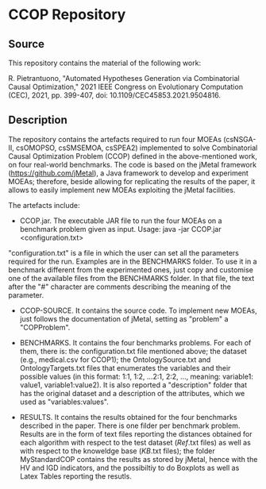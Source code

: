 # CCOP Repository
## Source

This repository contains the material of the following work: 

R. Pietrantuono, "Automated Hypotheses Generation via Combinatorial Causal Optimization," 2021 IEEE Congress on Evolutionary Computation (CEC), 2021, pp. 399-407, doi: 10.1109/CEC45853.2021.9504816.

## Description
The repository contains the artefacts required to run four MOEAs (csNSGA-II, csOMOPSO, csSMSEMOA, csSPEA2) implemented to solve Combinatorial Causal Optimization Problem (CCOP)  defined in the above-mentioned work, on four real-world benchmarks. The code is based on the jMetal framework (https://github.com/jMetal), a Java framework to develop and experiment MOEAs; therefore, beside allowing for replicating the results of the paper, it allows to easily implement new MOEAs exploiting the jMetal facilities. 

The artefacts include: 
- CCOP.jar. The executable JAR file to run the four MOEAs on a benchmark problem given as input. 
Usage: 
java -jar CCOP.jar <configuration.txt> 

"configuration.txt" is a file in which the user can set all the parameters required for the run. Examples are in the BENCHMARKS folder. To use it in a benchmark different from the experimented ones, just copy and customise one of the available files from the BENCHMARKS folder. In that file, the text after the "#" character are comments describing the meaning of the parameter. 

- CCOP-SOURCE. It contains the source code. To implement new MOEAs, just follows  the documentation of jMetal, setting as "problem" a "COPProblem". 

- BENCHMARKS. It contains the four benchmarks problems. For each of them, there is: the configuration.txt file mentioned above; the dataset (e.g., medical.csv for CCOP1); the OntologySource.txt and OntologyTargets.txt files that enumerates the variables and their possible values (in this format: 1:1, 1:2, ...2:1, 2:2, ..., meaning: variable1: value1, variable1:value2). It is also reported a "description" folder that has the original dataset and a description of the attributes, which we used as "variables:values".  

- RESULTS. It contains the results obtained for the four benchmarks described in the paper. There is one filder per benchmark problem. Results are in the form of text files reporting the distances obtained for each algorithm with respect to the test dataset (*Ref*.txt files) as well as with respect to the knoweldge base (*KB*.txt files); the folder  MyStandardCOP contains the results as stored by jMetal, hence with the HV and IGD indicators, and the possibiltiy to do Boxplots as well as Latex Tables reporting the resutls. 
